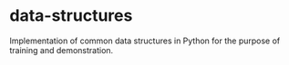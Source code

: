 # data-structures

Implementation of common data structures in Python for the purpose of training and demonstration.
